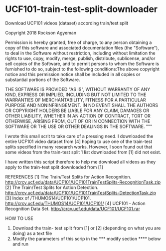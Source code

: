 # UCF101-train-test-split-downloader
Download UCF101 videos (dataset) according train/test split


Copyright 2018 Rockson Agyeman

Permission is hereby granted, free of charge, to any person obtaining a copy of this software and associated documentation 
files (the "Software"), to deal in the Software without restriction, including without limitation the rights to use, copy, 
modify, merge, publish, distribute, sublicense, and/or sell copies of the Software, and to permit persons to whom the Software 
is furnished to do so, subject to the following conditions:The above copyright notice and this permission notice shall be 
included in all copies or substantial portions of the Software.

THE SOFTWARE IS PROVIDED "AS IS", WITHOUT WARRANTY OF ANY KIND, EXPRESS OR IMPLIED, INCLUDING BUT NOT LIMITED TO THE WARRANTIES 
OF MERCHANTABILITY, FITNESS FOR A PARTICULAR PURPOSE AND NONINFRINGEMENT. IN NO EVENT SHALL THE AUTHORS OR COPYRIGHT HOLDERS BE 
LIABLE FOR ANY CLAIM, DAMAGES OR OTHER LIABILITY, WHETHER IN AN ACTION OF CONTRACT, TORT OR OTHERWISE, ARISING FROM, OUT OF OR 
IN CONNECTION WITH THE SOFTWARE OR THE USE OR OTHER DEALINGS IN THE SOFTWARE.
"""

I wrote this small scrit to take care of a pressing need. I downloaded the entire UCF101 video dataset from [4] hoping to use 
one of the train-test splits specified in many research works. However, I soon found out that some videos from the train-test 
split 1 list downloaded from [1] did not exist.

I have written this script therefore to help me download all videos as they apply to the train-test split downloaded from [1]


REFERENCES
[1] The Train/Test Splits for Action Recognition. http://crcv.ucf.edu/data/UCF101/UCF101TrainTestSplits-RecognitionTask.zip
[2] The Train/Test Splits for Action Detection. http://crcv.ucf.edu/data/UCF101/UCF101TrainTestSplits-DetectionTask.zip
[3] Index of /THUMOS14/UCF101/UCF101.  http://crcv.ucf.edu/THUMOS14/UCF101/UCF101/
[4] UCF101 - Action Recognition Data Set. http://crcv.ucf.edu/data/UCF101/UCF101.rar


HOW TO USE
1. Download the train- test split from [1] or [2] (depending on what you are doing) as a text file
2. Modify the parameters of this scrip in the *** modify section **** below and run
